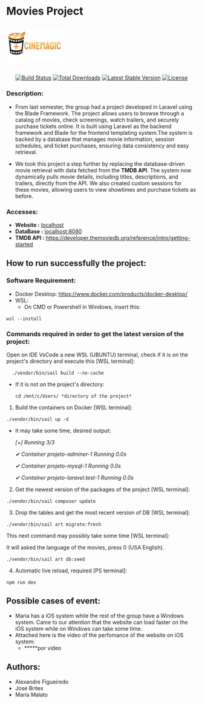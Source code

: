 # Movies Project <p align="start"><a href="https://laravel.com" target="_blank"><img src="resources/img/logotipo.png" width="150" alt="Cinemagic Logo"></a></p>

<p align="center">
<a href="https://github.com/laravel/framework/actions"><img src="https://github.com/laravel/framework/workflows/tests/badge.svg" alt="Build Status"></a>
<a href="https://packagist.org/packages/laravel/framework"><img src="https://img.shields.io/packagist/dt/laravel/framework" alt="Total Downloads"></a>
<a href="https://packagist.org/packages/laravel/framework"><img src="https://img.shields.io/packagist/v/laravel/framework" alt="Latest Stable Version"></a>
<a href="https://packagist.org/packages/laravel/framework"><img src="https://img.shields.io/packagist/l/laravel/framework" alt="License"></a>
</p>

### Description:
- From last semester, the group had a project developed in Laravel using the Blade Framework. The project allows users to browse through a catalog of movies, check screenings, watch trailers, and securely purchase tickets online. It is built using Laravel as the backend framework and Blade for the frontend templating system.The system is backed by a database that manages movie information, session schedules, and ticket purchases, ensuring data consistency and easy retrieval.

- We took this project a step further by replacing the database-driven movie retrieval with data fetched from the **TMDB API**. The system now dynamically pulls movie details, including titles, descriptions, and trailers, directly from the API. We also created custom sessions for these movies, allowing users to view showtimes and purchase tickets as before.

### Accesses: 
 -  **Website :**   [localhost](http://localhost)
 -  **DataBase :**  [localhost:8080](http://localhost:8080)
 -  **TMDB API :**  https://developer.themoviedb.org/reference/intro/getting-started
  


## How to run successfully the project:

### Software Requirement:
- Docker Desktop: https://www.docker.com/products/docker-desktop/
- WSL:
  - On CMD or Powershell in Windows, insert this:
```
wsl --install
```


### Commands required in order to get the latest version of the project:

Open on IDE VsCode a new WSL (UBUNTU) terminal, check if it is on the project's directory and execute this [WSL terminal]:
  
```
  ./vendor/bin/sail build --no-cache
```
- If it is not on the project's directory:
    ```
    cd /mnt/c/Users/ *directory of the project*
    ```
1. Build the containers on Docker [WSL terminal]:
   
```
./vendor/bin/sail up -d
```
- It may take some time, desired output: 
    <em>
    <p>[+] Running 3/3 </p>
    <p> ✔ Container projeto-adminer-1       Running                                         0.0s </p>
    <p> ✔ Container projeto-mysql-1         Running                                         0.0s </p>
    <p> ✔ Container projeto-laravel.test-1  Running                                         0.0s</p>
    </em>
    
2. Get the newest version of the packages of the project [WSL terminal]:

```
./vendor/bin/sail composer update 
```

3. Drop the tables and get the most recent version of DB [WSL terminal]:

```
./vendor/bin/sail art migrate:fresh
```
   This next command may possibly take some time [WSL terminal]:
   <p>It will asked the language of the movies, press 0 (USA English).</p>

```
./vendor/bin/sail art db:seed
```

4. Automatic live reload, required [PS terminal]: 
```
npm run dev
```
 

## Possible cases of event:

- Maria has a iOS system while the rest of the group have a Windows system. Came to our attention that the website can load faster on the iOS system while on Windows can take some time.
- Attached here is the video of the perfomance of the website on iOS system:
  - *****por video


## Authors:

- Alexandre Figueiredo
- José Brites
- Maria Malato

